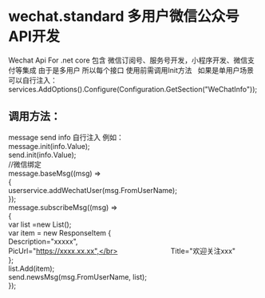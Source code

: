 # wechat.standard 多用户微信公众号API开发
Wechat Api For .net core
包含 微信订阅号、服务号开发，小程序开发、微信支付等集成
由于是多用户 所以每个接口 使用前需调用Init方法   如果是单用户场景可以自行注入：
services.AddOptions().Configure<WeChatInfo>(Configuration.GetSection("WeChatInfo"));
## 调用方法：
message send info 自行注入 例如：</br>
message.init(info.Value);</br>
                    send.init(info.Value);</br>
                    //微信绑定</br>
                    message.baseMsg((msg) =></br>
                    {</br>
                        userservice.addWechatUser(msg.FromUserName);</br>
                    });</br>
                    message.subscribeMsg((msg) =></br>
                    {</br>
                        var list =new List<ResponseItem>();</br>
                        var item = new ResponseItem {</br>
                            Description="xxxxx",</br>
                            PicUrl="https://xxxx.xx.xx",</br>
                            Title="欢迎关注xxx"</br>
                        };</br>
                        list.Add(item);</br>
                        send.newsMsg(msg.FromUserName, list);</br>
                    });</br>
